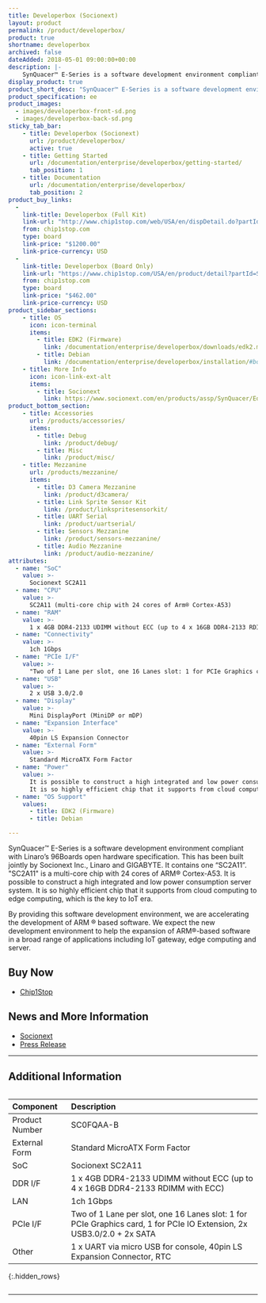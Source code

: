 ```yaml
---
title: Developerbox (Socionext)
layout: product
permalink: /product/developerbox/
product: true
shortname: developerbox
archived: false
dateAdded: 2018-05-01 09:00:00+00:00
description: |-
    SynQuacer™ E-Series is a software development environment compliant with Linaro’s 96Boards open hardware specification. This has been built jointly by Socionext Inc., Linaro and GIGABYTE. It contains one “SC2A11”
display_product: true
product_short_desc: "SynQuacer™ E-Series is a software development environment compliant with Linaro’s 96Boards open hardware specification. This has been built jointly by Socionext Inc., Linaro and GIGABYTE. It contains one “SC2A11”"
product_specification: ee
product_images:
  - images/developerbox-front-sd.png
  - images/developerbox-back-sd.png
sticky_tab_bar:
    - title: Developerbox (Socionext)
      url: /product/developerbox/
      active: true
    - title: Getting Started
      url: /documentation/enterprise/developerbox/getting-started/
      tab_position: 1
    - title: Documentation
      url: /documentation/enterprise/developerbox/
      tab_position: 2
product_buy_links:
  -
    link-title: Developerbox (Full Kit)
    link-url: "http://www.chip1stop.com/web/USA/en/dispDetail.do?partId=SOCI-0000001&cid=SOCIEB"
    from: chip1stop.com
    type: board
    link-price: "$1200.00"
    link-price-currency: USD
  -
    link-title: Developerbox (Board Only)
    link-url: "https://www.chip1stop.com/USA/en/product/detail?partId=SOCI-0000003&mpn=SC0FQAA-B-000"
    from: chip1stop.com
    type: board
    link-price: "$462.00"
    link-price-currency: USD
product_sidebar_sections:
    - title: OS
      icon: icon-terminal
      items:
        - title: EDK2 (Firmware)
          link: /documentation/enterprise/developerbox/downloads/edk2.md.html
        - title: Debian
          link: /documentation/enterprise/developerbox/installation/#booting-an-operating-system-installer
    - title: More Info
      icon: icon-link-ext-alt
      items:
        - title: Socionext
          link: https://www.socionext.com/en/products/assp/SynQuacer/Edge/
product_bottom_section:
    - title: Accessories
      url: /products/accessories/
      items:
        - title: Debug
          link: /product/debug/
        - title: Misc
          link: /product/misc/
    - title: Mezzanine
      url: /products/mezzanine/
      items:
        - title: D3 Camera Mezzanine
          link: /product/d3camera/
        - title: Link Sprite Sensor Kit
          link: /product/linkspritesensorkit/
        - title: UART Serial
          link: /product/uartserial/
        - title: Sensors Mezzanine
          link: /product/sensors-mezzanine/
        - title: Audio Mezzanine
          link: /product/audio-mezzanine/
attributes:
  - name: "SoC"
    value: >-
      Socionext SC2A11
  - name: "CPU"
    value: >-
      SC2A11 (multi-core chip with 24 cores of Arm® Cortex-A53)
  - name: "RAM"
    value: >-
      1 x 4GB DDR4-2133 UDIMM without ECC (up to 4 x 16GB DDR4-2133 RDIMM with ECC)
  - name: "Connectivity"
    value: >-
      1ch 1Gbps
  - name: "PCIe I/F"
    value: >-
      "Two of 1 Lane per slot, one 16 Lanes slot: 1 for PCIe Graphics card, 1 for PCIe IO Extension, 2x USB3.0/2.0 + 2x SATA"
  - name: "USB"
    value: >-
      2 x USB 3.0/2.0
  - name: "Display"
    value: >-
      Mini DisplayPort (MiniDP or mDP)
  - name: "Expansion Interface"
    value: >-
      40pin LS Expansion Connector
  - name: "External Form"
    value: >-
      Standard MicroATX Form Factor
  - name: "Power"
    value: >-
      It is possible to construct a high integrated and low power consumption server system.
      It is so highly efficient chip that it supports from cloud computing to edge computing, which is the key to IoT era.
  - name: "OS Support"
    values:
      - title: EDK2 (Firmware)
      - title: Debian

---
```

SynQuacer™ E-Series is a software development environment compliant with Linaro’s 96Boards open hardware specification. This has been built jointly by Socionext Inc., Linaro and GIGABYTE. It contains one “SC2A11”.
"SC2A11" is a multi-core chip with 24 cores of ARM® Cortex-A53. It is possible to construct a high integrated and low power consumption server system. It is so highly efficient chip that it supports from cloud computing to edge computing, which is the key to IoT era.

By providing this software development environment, we are accelerating the development of ARM ® based software. We expect the new development environment to help the expansion of ARM®-based software in a broad range of applications including IoT gateway, edge computing and server.

## Buy Now

- [Chip1Stop](http://www.chip1stop.com/web/USA/en/dispDetail.do?partId=SOCI-0000001&cid=SOCIEB)

## News and More Information

- [Socionext](https://www.socionext.com/en/products/assp/SynQuacer/Edge/)
- [Press Release](http://socionextus.com/pressreleases/96boards-compliant-synquacer-e-series/)

***

## Additional Information
<div style="overflow-x:scroll;" markdown="1">


|   Component          |   Description                                                                                    |
|:---------------------|:-------------------------------------------------------------------------------------------------|
| Product Number       | SC0FQAA-B                                                                                        |
| External Form        | Standard MicroATX Form Factor                                                                    |
| SoC                  | Socionext SC2A11                       |
| DDR I/F              | 1 x 4GB DDR4-2133 UDIMM without ECC (up to 4 x 16GB DDR4-2133 RDIMM with ECC)                    |
| LAN                  | 1ch 1Gbps                                                                                        |
| PCIe I/F             | Two of 1 Lane per slot, one 16 Lanes slot: 1 for PCIe Graphics card, 1 for PCIe IO Extension, 2x USB3.0/2.0 + 2x SATA                                                                                                             |
| Other                | 1 x UART via micro USB for console, 40pin LS Expansion Connector, RTC                            |
{:.hidden_rows}

</div>

***
